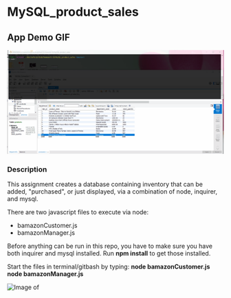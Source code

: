 # MySQL_product_sales

## App Demo GIF
![bamazon](bamazon_demo.gif)

### Description
This assignment creates a database containing inventory that can be added, "purchased", or just displayed, via a combination of node, inquirer, and mysql.

There are two javascript files to execute via node:
* bamazonCustomer.js
* bamazonManager.js

Before anything can be run in this repo, you have to make sure you have both inquirer and mysql installed.
Run **npm install** to get those installed.

Start the files in terminal/gitbash by typing:
**node bamazonCustomer.js**
**node bamazonManager.js**

![Image of ]()